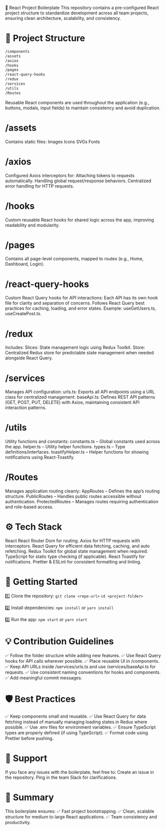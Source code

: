 🚀 React Project Boilerplate
This repository contains a pre-configured React project structure to standardize development across all team projects, ensuring clean architecture, scalability, and consistency.

# 📂 Project Structure
```bash
/components
/assets
/axios
/hooks
/pages
/react-query-hooks
/redux
/services
/utils
/Routes
```
Reusable React components are used throughout the application (e.g., buttons, modals, input fields) to maintain consistency and avoid duplication.

# /assets
Contains static files:
Images
Icons
SVGs
Fonts

# /axios
Configured Axios interceptors for:
Attaching tokens to requests automatically.
Handling global request/response behaviors.
Centralized error handling for HTTP requests.

# /hooks
Custom reusable React hooks for shared logic across the app, improving readability and modularity.

# /pages
Contains all page-level components, mapped to routes (e.g., Home, Dashboard, Login).

# /react-query-hooks
Custom React Query hooks for API interactions:
Each API has its own hook file for clarity and separation of concerns.
Follows React Query best practices for caching, loading, and error states.
Example: useGetUsers.ts, useCreatePost.ts.

# /redux
Includes:
Slices: State management logic using Redux Toolkit.
Store: Centralized Redux store for predictable state management when needed alongside React Query.

# /services
Manages API configuration:
urls.ts: Exports all API endpoints using a URL class for centralized management.
baseApi.ts: Defines REST API patterns (GET, POST, PUT, DELETE) with Axios, maintaining consistent API interaction patterns.

# /utils
Utility functions and constants:
constants.ts – Global constants used across the app.
helper.ts – Utility helper functions.
types.ts – Type definitions/interfaces.
toastifyHelper.ts – Helper functions for showing notifications using React-Toastify.

# /Routes
Manages application routing cleanly:
AppRoutes – Defines the app’s routing structure.
PublicRoutes – Handles public routes accessible without authentication.
ProtectedRoutes – Manages routes requiring authentication and role-based access.

# ⚙️ Tech Stack
React
React Router Dom for routing.
Axios for HTTP requests with interceptors.
React Query for efficient data fetching, caching, and auto refetching.
Redux Toolkit for global state management when required.
TypeScript for static type checking (if applicable).
React Toastify for notifications.
Prettier & ESLint for consistent formatting and linting.

# 🚀 Getting Started
1️⃣ Clone the repository:
`git clone <repo-url>`
`cd <project-folder>`

2️⃣ Install dependencies:
`npm install`
or
`yarn install`

3️⃣ Run the app:
`npm start`
or
`yarn start`

# 💡 Contribution Guidelines
✅ Follow the folder structure while adding new features.
✅ Use React Query hooks for API calls wherever possible.
✅ Place reusable UI in /components.
✅ Keep API URLs inside /services/urls.ts and use /services/baseApi.ts for requests.
✅ Use consistent naming conventions for hooks and components.
✅ Add meaningful commit messages.

# 🛡️ Best Practices
✅ Keep components small and reusable.
✅ Use React Query for data fetching instead of manually managing loading states in Redux where possible.
✅ Use .env files for environment variables.
✅ Ensure TypeScript types are properly defined (if using TypeScript).
✅ Format code using Prettier before pushing.

# 🤝 Support
If you face any issues with the boilerplate, feel free to:
Create an issue in the repository.
Ping in the team Slack for clarifications.

# 🏁 Summary
This boilerplate ensures:
✅ Fast project bootstrapping.
✅ Clean, scalable structure for medium to large React applications.
✅ Team consistency and productivity.

